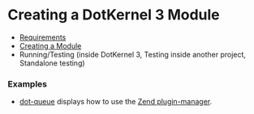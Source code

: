 # Creating a DotKernel 3 Module
* [Requirements](Requirements.md)
* [Creating a Module](Creating-a-simple-Module.md)
* Running/Testing (inside DotKernel 3, Testing inside another project, Standalone testing)


### Examples
* [dot-queue](https://github.com/dotkernel/dot-queue) displays how to use the [Zend plugin-manager](http://zendframework.github.io/zend-servicemanager/plugin-managers/).

